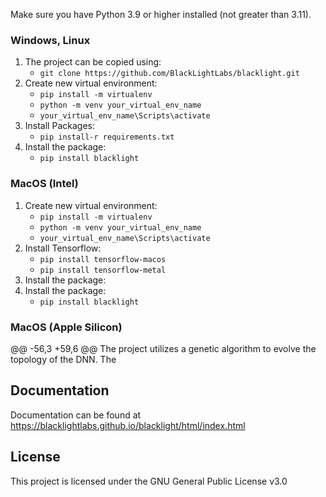 Make sure you have Python 3.9 or higher installed (not greater than 3.11). 
### Windows, Linux

1. The project can be copied using:
   - ```git clone https://github.com/BlackLightLabs/blacklight.git```
2. Create new virtual environment:
   - ```pip install -m virtualenv```
   - ```python -m venv your_virtual_env_name```
   - ```your_virtual_env_name\Scripts\activate```
3. Install Packages:
   - ```pip install-r requirements.txt```
4. Install the package:
   - ```pip install blacklight```


### MacOS (Intel)

1. Create new virtual environment:
   - ```pip install -m virtualenv```
   - ```python -m venv your_virtual_env_name```
   - ```your_virtual_env_name\Scripts\activate```
2. Install Tensorflow:
   - ```pip install tensorflow-macos```
   - ```pip install tensorflow-metal```
2. Install the package:
3. Install the package:
   - ```pip install blacklight```

### MacOS (Apple Silicon)
@@ -56,3 +59,6 @@ The project utilizes a genetic algorithm to evolve the topology of the DNN. The

## Documentation 
Documentation can be found at https://blacklightlabs.github.io/blacklight/html/index.html

## License 
This project is licensed under the GNU General Public License v3.0
